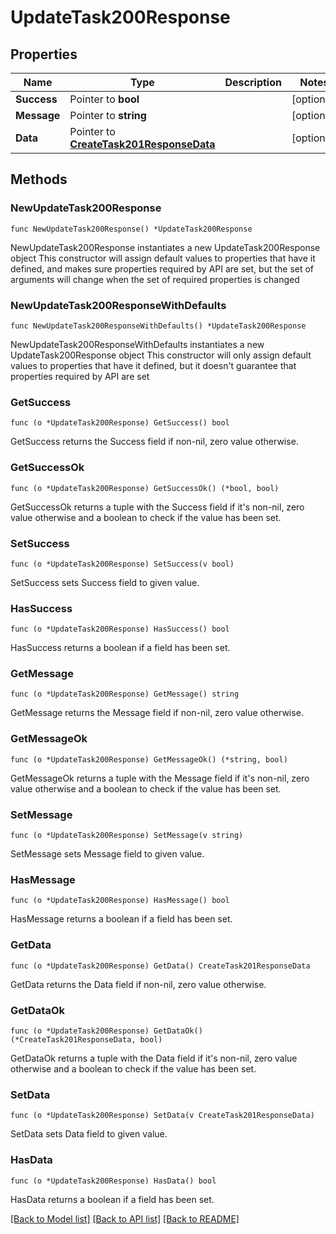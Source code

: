 # UpdateTask200Response

## Properties

Name | Type | Description | Notes
------------ | ------------- | ------------- | -------------
**Success** | Pointer to **bool** |  | [optional] 
**Message** | Pointer to **string** |  | [optional] 
**Data** | Pointer to [**CreateTask201ResponseData**](CreateTask201ResponseData.md) |  | [optional] 

## Methods

### NewUpdateTask200Response

`func NewUpdateTask200Response() *UpdateTask200Response`

NewUpdateTask200Response instantiates a new UpdateTask200Response object
This constructor will assign default values to properties that have it defined,
and makes sure properties required by API are set, but the set of arguments
will change when the set of required properties is changed

### NewUpdateTask200ResponseWithDefaults

`func NewUpdateTask200ResponseWithDefaults() *UpdateTask200Response`

NewUpdateTask200ResponseWithDefaults instantiates a new UpdateTask200Response object
This constructor will only assign default values to properties that have it defined,
but it doesn't guarantee that properties required by API are set

### GetSuccess

`func (o *UpdateTask200Response) GetSuccess() bool`

GetSuccess returns the Success field if non-nil, zero value otherwise.

### GetSuccessOk

`func (o *UpdateTask200Response) GetSuccessOk() (*bool, bool)`

GetSuccessOk returns a tuple with the Success field if it's non-nil, zero value otherwise
and a boolean to check if the value has been set.

### SetSuccess

`func (o *UpdateTask200Response) SetSuccess(v bool)`

SetSuccess sets Success field to given value.

### HasSuccess

`func (o *UpdateTask200Response) HasSuccess() bool`

HasSuccess returns a boolean if a field has been set.

### GetMessage

`func (o *UpdateTask200Response) GetMessage() string`

GetMessage returns the Message field if non-nil, zero value otherwise.

### GetMessageOk

`func (o *UpdateTask200Response) GetMessageOk() (*string, bool)`

GetMessageOk returns a tuple with the Message field if it's non-nil, zero value otherwise
and a boolean to check if the value has been set.

### SetMessage

`func (o *UpdateTask200Response) SetMessage(v string)`

SetMessage sets Message field to given value.

### HasMessage

`func (o *UpdateTask200Response) HasMessage() bool`

HasMessage returns a boolean if a field has been set.

### GetData

`func (o *UpdateTask200Response) GetData() CreateTask201ResponseData`

GetData returns the Data field if non-nil, zero value otherwise.

### GetDataOk

`func (o *UpdateTask200Response) GetDataOk() (*CreateTask201ResponseData, bool)`

GetDataOk returns a tuple with the Data field if it's non-nil, zero value otherwise
and a boolean to check if the value has been set.

### SetData

`func (o *UpdateTask200Response) SetData(v CreateTask201ResponseData)`

SetData sets Data field to given value.

### HasData

`func (o *UpdateTask200Response) HasData() bool`

HasData returns a boolean if a field has been set.


[[Back to Model list]](../README.md#documentation-for-models) [[Back to API list]](../README.md#documentation-for-api-endpoints) [[Back to README]](../README.md)



